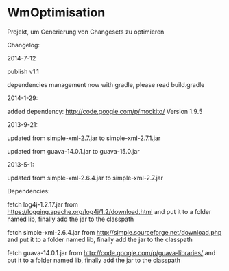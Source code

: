 WmOptimisation
==============
Projekt, um Generierung von Changesets zu optimieren

Changelog:

2014-7-12

publish v1.1

dependencies management now with gradle, please read build.gradle

2014-1-29:

added dependency: http://code.google.com/p/mockito/ Version 1.9.5

2013-9-21:

updated from simple-xml-2.7.jar to simple-xml-2.7.1.jar

updated from guava-14.0.1.jar to guava-15.0.jar

2013-5-1:

updated from simple-xml-2.6.4.jar to simple-xml-2.7.jar


Dependencies:

fetch log4j-1.2.17.jar from
https://logging.apache.org/log4j/1.2/download.html
and put it to a folder named lib, finally add the jar to the classpath

fetch simple-xml-2.6.4.jar from http://simple.sourceforge.net/download.php
and put it to a folder named lib, finally add the jar to the classpath

fetch guava-14.0.1.jar from http://code.google.com/p/guava-libraries/
and put it to a folder named lib, finally add the jar to the classpath
